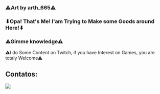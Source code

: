 ### ⚠Art by arth_665⚠

### ⬇Opa! That's Me! I'am Trying to Make some Goods around Here!⬇
### ⚠Gimme knowledge⚠

⚠I do Some Content on Twitch, if you have Interest on Games, you are totaly Welcome⚠
## Contatos:
<div>
<a href="https://www.twitch.tv/FoxyNewGames" target="_blank"><img src="https://img.shields.io/badge/Twitch-9146FF?style=for-the-badge&logo=twitch&logoColor=white" target="_blank"></a>
</div>
<!--
**FoxyNewGames/FoxyNewGames** is a ✨ _special_ ✨ repository because its `README.md` (this file) appears on your GitHub profile.

Here are some ideas to get you started:

- 🔭 I’m currently working on ...
- 🌱 I’m currently learning ...
- 👯 I’m looking to collaborate on ...
- 🤔 I’m looking for help with ...
- 💬 Ask me about ...
- 📫 How to reach me: ...
- 😄 Pronouns: ...
- ⚡ Fun fact: ...
-->
